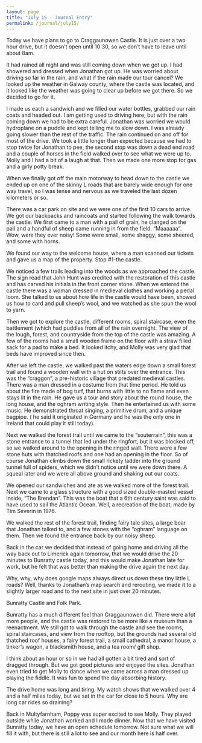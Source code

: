 ```yaml
---
layout: page
title: "July 15 - Journal Entry"
permalink: /journal/july15/
---
```


Today we have plans to go to Craggaunowen Castle. It is just over a two hour drive, but it doesn’t open until 10:30, so we don’t have to leave until about 8am.

It had rained all night and was still coming down when we got up. I had showered and dressed when Jonathan got up. He was worried about driving so far in the rain, and what if the rain made our tour cancel? We looked up the weather in Galway county, where the castle was located, and it looked like the weather was going to clear up before we got there. So we decided to go for it.


I made us each a sandwich and we filled our water bottles, grabbed our rain coats and headed out. I am getting used to driving here, but with the rain coming down we had to be extra careful. Jonathan was worried we would hydroplane on a puddle and kept telling me to slow down. I was already going slower than the rest of the traffic. 
The rain continued on and off for most of the drive. We took a little longer than expected because we had to stop twice for Jonathan to pee, the second stop was down a dead end road and a couple of horses in the field walked over to see what we were up to. Molly and I had a bit of a laugh at that. Then we made one more stop for gas and a girly potty break.

When we finally got off the main motorway to head down to the castle we ended up on one of the skinny L roads that are barely wide enough for one way travel, so I was tense and nervous as we traveled the last dozen kilometers or so. 

There was a car park on site and we were one of the first 10 cars to arrive. We got our backpacks and raincoats and started following the walk towards the castle. We first came to a man with a pail of grain, he clanged on the pail and a handful of sheep came running in from the field. “Maaaaaa”. Wow, were they ever noisy! Some were small, some shaggy, some sheered, and some with horns. 

We found our way to the welcome house, where a man scanned our tickets and gave us a map of the property. Stop #1-the castle. 

We noticed a few trails leading into the woods as we approached the castle. The sign read that John Hunt was credited with the restoration of this castle and has carved his initials in the front corner stone. When we entered the castle there was a woman dressed in medieval clothes and working a pedal loom. She talked to us about how life in the castle would have been, showed us how to card and pull sheep’s wool, and we watched as she spun the wool to yarn. 

Then we got to explore the castle, different rooms, spiral staircase, even the battlement (which had puddles from all of the rain overnight. The view of the lough, forest, and countryside from the top of the castle was amazing. A few of the rooms had a small wooden frame on the floor with a straw filled sack for a pad to make a bed. It looked itchy, and Molly was very glad that beds have improved since then.

After we left the castle, we walked past the waters edge down a small forest trail and found a wooden wall with a hut on stilts over the entrance. This was the “craggon”, a pre-historic village that predated medieval castles. There was a man dressed in a costume from that time period. He told us about the fire made of bog turf, that burns with little to no flame and even stays lit in the rain. He gave us a tour and story about the round house, the long house, and the oghram writing style. Then he entertained us with some music. He demonstrated throat singing, a primitive drum, and a unique bagpipe. ( he said it originated in Germany and he was the only one in Ireland that could play it still today). 

Next we walked the forest trail until we came to the “souterrain”, this was a stone entrance to a tunnel that led under the ringfort, but it was blocked off, so we walked around to the opening in the ringed wall. There were a few stone huts with thatched roofs and one had an opening in the floor. So of course Jonathan climbs down the small rickety ladder into the ground tunnel full of spiders, which we didn’t notice until we were down there. A squeal later and we were all above ground and shaking out our coats. 

We opened our sandwiches and ate as we walked more of the forest trail. Next we came to a glass structure with a good sized double-masted vessel inside, “The Brendan”. This was the boat that a 6th century saint was said to have used to sail the Atlantic Ocean. Well, a recreation of the boat, made by Tim Severin in 1976. 

We walked the rest of the forest trail, finding fairy tale sites, a large boar that Jonathan talked to, and a few stones with the “oghram” language on them. Then we found the entrance back by our noisy sheep.

Back in the car we decided that instead of going home and driving all the way back out to Limerick again tomorrow, that we would drive the 20 minutes to Bunratty castle today, and this would make Jonathan late for work, but he felt that was better than making the drive again the next day.

Why, why, why does google maps always direct us down these tiny little L roads? Well, thanks to Jonathan’s map search and rerouting, we made it to a slightly larger road and to the next site in just over 20 minutes.

Bunratty Castle and Folk Park. 

Bunratty has a much different feel than Craggaunowen did. There were a lot more people, and the castle was restored to be more like a museum than a reenactment. We still got to walk through the castle and see the rooms, spiral staircases, and view from the rooftop, but the grounds had several old thatched roof houses, a fairy forest trail, a small cathedral, a manor house, a tinker’s wagon, a blacksmith house, and a tea room/ gift shop. 

I think about an hour or so in we had all gotten a bit tired and sort of dragged through. But we got good pictures and enjoyed the sites. Jonathan even tried to get Molly to dance when we came across a man dressed up playing the fiddle. It was fun to spend the day absorbing history. 

The drive home was long and tiring. My watch shows that we walked over 4 and a half miles today, but we sat in the car for close to 5 hours. Why are long car rides so draining?

Back in Multyfarnham, Poppy was super excited to see Molly. They played outside while Jonathan worked and I made dinner. Now that we have visited Bunratty today, we have an open schedule tomorrow. Not sure what we will fill it with, but there is still a lot to see and our month here is half over.
